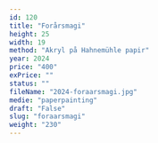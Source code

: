 ```yaml
---
id: 120
title: "Forårsmagi"
height: 25
width: 19
method: "Akryl på Hahnemühle papir"
year: 2024
price: "400"
exPrice: ""
status: ""
fileName: "2024-foraarsmagi.jpg"
medie: "paperpainting"
draft: "False"
slug: "foraarsmagi"
weight: "230"
---
```


